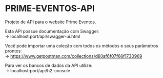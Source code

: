 # PRIME-EVENTOS-API
Projeto de API para o website Prime Eventos.

Esta API possue documentação com Swagger:<br/>
-> localhost:port/api/swagger-ui.html

Você pode importar uma coleção com todos os métodos e seus parâmetros prontos:<br/>
-> https://www.getpostman.com/collections/d80af6f07f66f1730969

Para ver os bancos de dados da API utilize:<br/>
-> localhost:port/api/h2-console

